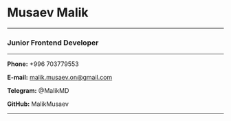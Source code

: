 # Musaev Malik

---

### Junior Frontend Developer

---

**Phone:** +996 703779553

**E-mail:** malik.musaev.on@gmail.com

**Telegram:** @MalikMD

**GitHub:** MalikMusaev

---
